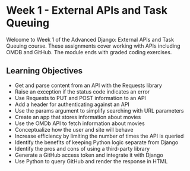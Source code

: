 
# Week 1 - External APIs and Task Queuing  

Welcome to Week 1 of the Advanced Django: External APIs and Task Queuing course. These assignments cover working with APIs including OMDB and GitHub. The module ends with graded coding exercises.

## Learning Objectives
- Get and parse content from an API with the Requests library
- Raise an exception if the status code indicates an error
- Use Requests to PUT and POST information to an API
- Add a header for authenticating against an API
- Use the params argument to simplify searching with URL parameters
- Create an app that stores information about movies
- Use the OMDb API to fetch information about movies
- Conceptualize how the user and site will behave
- Increase efficiency by limiting the number of times the API is queried
- Identify the benefits of keeping Python logic separate from Django
- Identify the pros and cons of using a third-party library
- Generate a GitHub access token and integrate it with Django
- Use Python to query GitHub and render the response in HTML